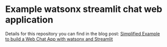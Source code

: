 # Example watsonx streamlit chat web application

Details for this repository you can find in the blog post: [Simplified Example to build a Web Chat App with watsonx and Streamlit](https://suedbroecker.net/2025/01/09/simplified-example-to-build-a-web-chat-app-with-watsonx-and-streamlit/)

